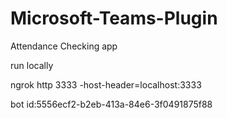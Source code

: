 # Microsoft-Teams-Plugin
Attendance Checking app

run locally

ngrok http 3333 -host-header=localhost:3333

bot id:5556ecf2-b2eb-413a-84e6-3f0491875f88